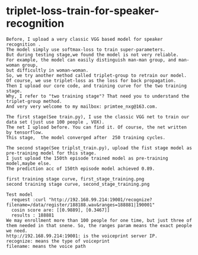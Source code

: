 # triplet-loss-train-for-speaker-recognition
    Before, I upload a very classic VGG based model for speaker recognition . 
    The model simply use softmax-loss to train super-parameters. 
    But during testing stage,we found the model is not very reliable.
    For example, the model can easily distinguish man-man group, and man-woman group, 
    but difficultly in woman-woman. 
    So, we try another method called triplet-group to retrain our model.
    Of course, we use triplet-loss as the loss for back propagation. 
    Then I upload our core code, and training curve for the two training stage. 
    Why, I refer to "two training stage"? That need you to understand the triplet-group method. 
    And very very welcome to my mailbox: primtee_nxg@163.com.

    The first stage(See train.py), I use the classic VGG net to train our data set (just use 100 people , VOX). 
    The net I upload before. You can find it. Of course, the net written by tensorflow. 
    This stage,  the model converged after  250 training cycles. 
    
    The second stage(See triplst_train.py), upload the fist stage model as pre-training model for this stage. 
    I just upload the 150th episode trained model as pre-training model,maybe else.
    The prediction acc of 150th episode model achieved 0.89.
    
    first training stage curve, first_stage_training.png
    second training stage curve, second_stage_training.png
    
    Test model
      request :curl "http://192.168.99.214:19001/recognize?filename=/data/register/188188.wav&ranges=188881|190001"
      cosin score are: [[0.9889], [0.3467]]
      results : 188881
    We may enrollment more than 100 people for one time, but just three of them needed in that snene. So, the ranges param means the exact people we need.
    http://192.168.99.214:19001: is the voiceprint server IP.
    recognize: means the type of voiceprint
    filename: means the voice path
    
    
